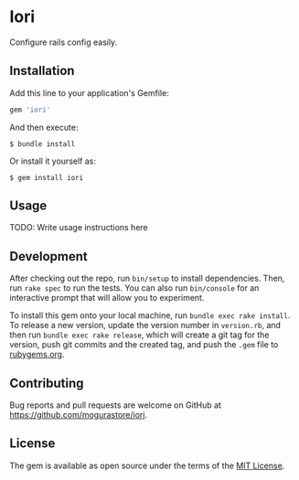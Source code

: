 # Iori

Configure rails config easily.

## Installation

Add this line to your application's Gemfile:

```ruby
gem 'iori'
```

And then execute:

    $ bundle install

Or install it yourself as:

    $ gem install iori

## Usage

TODO: Write usage instructions here

## Development

After checking out the repo, run `bin/setup` to install dependencies. Then, run `rake spec` to run the tests. You can also run `bin/console` for an interactive prompt that will allow you to experiment.

To install this gem onto your local machine, run `bundle exec rake install`. To release a new version, update the version number in `version.rb`, and then run `bundle exec rake release`, which will create a git tag for the version, push git commits and the created tag, and push the `.gem` file to [rubygems.org](https://rubygems.org).

## Contributing

Bug reports and pull requests are welcome on GitHub at https://github.com/mogurastore/iori.

## License

The gem is available as open source under the terms of the [MIT License](https://opensource.org/licenses/MIT).
